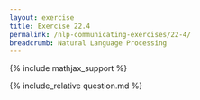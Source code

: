 ```yaml
---
layout: exercise
title: Exercise 22.4
permalink: /nlp-communicating-exercises/22-4/
breadcrumb: Natural Language Processing
---
```


{% include mathjax_support %}

<div><i class="arrow-up loader" data-chapter="nlp-communicating-exercises" data-exercise="ex_4" data-rating="0"></i></div>
{% include_relative question.md %}
